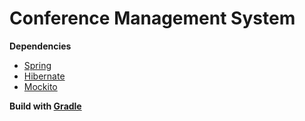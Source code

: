 # Conference Management System

**Dependencies**
- [Spring](https://spring.io/)
- [Hibernate](http://hibernate.org/)
- [Mockito](http://site.mockito.org/)

**Build with [Gradle](https://gradle.org/)**
